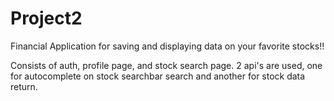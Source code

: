 # Project2
Financial Application for saving and displaying data on your favorite stocks!!

Consists of auth, profile page, and stock search page. 
2 api's are used, one for autocomplete on stock searchbar search and another for stock data return.

